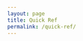 ```yaml
---
layout: page
title: Quick Ref
permalink: /quick-ref/
---
```


<script src="https://gist.github.com/mm1705/a208a99f1fe9e099a96afc8a193d30e8.js"></script>

<!--meta http-equiv="Content-Type" content="text/html; charset=utf-8"/-->
<html>
  <head>
    <meta http-equiv="Content-Type" content="text/html; charset=utf-8"/>
    <script type="text/javascript" src="https://www.google.com/jsapi"></script>
    <script type="text/javascript">

      // Load the Google Transliterate API
      google.load("elements", "1", {
            packages: "transliteration"
          });

      function onLoad() {
        var options = {
            sourceLanguage:
                google.elements.transliteration.LanguageCode.ENGLISH,
            destinationLanguage:
                [google.elements.transliteration.LanguageCode.HINDI],
            shortcutKey: 'ctrl+g',
            transliterationEnabled: true
        };

        // Create an instance on TransliterationControl with the required
        // options.
        var control =
            new google.elements.transliteration.TransliterationControl(options);

        // Enable transliteration in the textbox with id
        // 'transliterateTextarea'.
        control.makeTransliteratable(['transliterateTextarea']);
      }
      google.setOnLoadCallback(onLoad);
    </script>
  </head>
  <body>
    Type in Hindi (Press Ctrl+g to toggle between English and Hindi) <br />
    <textarea id="transliterateTextarea" style="width:99.5%;height:200px"></textarea>
  </body>
</html> 

Reference: [Transliterate](https://developers.google.com/transliterate/v1/getting_started)
